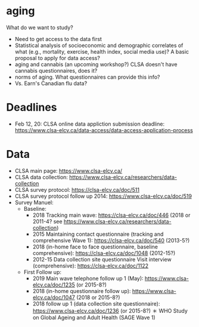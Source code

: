 # aging
What do we want to study?
- Need to get access to the data first
- Statistical analysis of socioeconomic and demographic correlates of what (e.g., mortality, exercise, health index, social media use)?  A basic proposal to apply for data access? 
- aging and cannabis (an upcoming workshop?)  CLSA doesn't have cannabis questionnaires, does it?
- norms of aging.  What questionnaires can provide this info?
- Vs. Earn's Canadian flu data?

# Deadlines
- Feb 12, 20:  CLSA online data appliction submission deadline: https://www.clsa-elcv.ca/data-access/data-access-application-process

# Data
* CLSA main page: https://www.clsa-elcv.ca/
* CLSA data collection: https://www.clsa-elcv.ca/researchers/data-collection
* CLSA survey protocol: https://clsa-elcv.ca/doc/511
* CLSA survey protocol follow up 2014: https://www.clsa-elcv.ca/doc/519
* Survey Manuel:
  - Baseline:
    - 2018 Tracking main wave: https://clsa-elcv.ca/doc/446 (2018 or 2011-4? see https://www.clsa-elcv.ca/researchers/data-collection)
    - 2015 Maintaining contact questionnaire (tracking and comprehensive Wave 1): https://clsa-elcv.ca/doc/540 (2013-5?)
    - 2018 (in-home face to face questionnaire, baseline comprehensive): https://clsa-elcv.ca/doc/1048 (2012-15?)
    - 2012-15 Data collection site questionnaire Visit interview (comprehensive): https://clsa-elcv.ca/doc/1122   
  - First Follow up:
    - 2019 Main wave telephone follow up 1 (May): https://www.clsa-elcv.ca/doc/1235 (or 2015-8?)
    - 2018 (in-home questionnaire follow up): https://www.clsa-elcv.ca/doc/1047 (2018 or 2015-8?)
    - 2018 follow up 1 (data collection site questionnaire): https://www.clsa-elcv.ca/doc/1236 (or 2015-8?)
＊ WHO Study on Global Ageing and Adult Health (SAGE Wave 1)
